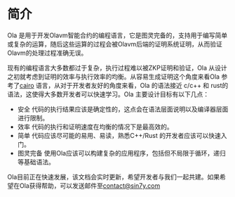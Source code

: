 # 简介

Ola 是用于开发Olavm智能合约的编程语言，它是图灵完备的，支持用于编写简单或复杂的运算，随后这些运算的过程会被Olavm后端的证明系统证明，从而验证Olavm的处理过程准确无误。

现有的编程语言大多数都过于复杂，执行过程难以被ZKP证明和验证，Ola 从设计之初就考虑到证明的效率与执行效率的均衡。从容易生成证明这个角度来看Ola 参考了[cairo](https://www.cairo-lang.org/) 语言，从对于开发者友好的角度来看，Ola 的语法接近 c/c++ 和 rust的语法，这使得大多数开发者可以快速学习。Ola 主要设计目标有以下几点：

- 安全 代码的执行结果应该是确定性的，这点会在语法层面说明以及编译器层面进行限制。
- 效率 代码的执行和证明速度在均衡的情况下是最高效的。
- 简单 代码应该尽可能的易用、易读，熟悉C++/Rust 的开发者应该可以快速入门。
- 图灵完备 使用Ola应该可以构建复杂的应用程序，包括但不局限于循环，递归等基础语法。

Ola目前正在快速发展，该文档会实时更新，希望开发者与我们一起共建。如果希望在Ola获得帮助，可以发送邮件至<contact@sin7y.com>